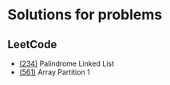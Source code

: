 # Solutions for problems

## LeetCode

- [(234)](https://github.com/Atipico1/Python_Algorithms/blob/master/(Leetcode234)%20Palindrome%20Linked%20List.py) Palindrome Linked List
- [(561)](https://github.com/Atipico1/Python_Algorithms/blob/master/(Leetcode561)%20Array%20Partition%201.py) Array Partition 1

